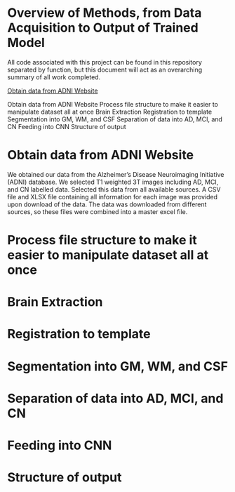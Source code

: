 # Overview of Methods, from Data Acquisition to Output of Trained Model

All code associated with this project can be found in this repository separated by function, but this document will act as an overarching summary of all work completed. 

[Obtain data from ADNI Website](#Obtain_data_from_ADNI_Website)

Obtain data from ADNI Website
Process file structure to make it easier to manipulate dataset all at once
Brain Extraction
Registration to template
Segmentation into GM, WM, and CSF
Separation of data into AD, MCI, and CN
Feeding into CNN
Structure of output

# <a name="Obtain_data_from_ADNI_Website"></a>Obtain data from ADNI Website
We obtained our data from the Alzheimer’s Disease Neuroimaging Initiative (ADNI) database. We selected T1 weighted 3T images including AD, MCI, and CN labelled data. Selected this data from all available sources. A CSV file and XLSX file containing all information for each image was provided upon download of the data. The data was downloaded from different sources, so these files were combined into a master excel file. 

# Process file structure to make it easier to manipulate dataset all at once

# Brain Extraction

# Registration to template

# Segmentation into GM, WM, and CSF

# Separation of data into AD, MCI, and CN

# Feeding into CNN

# Structure of output

